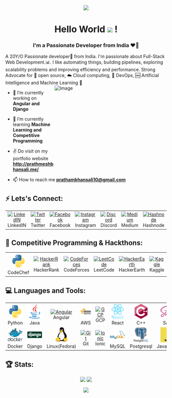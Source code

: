 <p align = "center">
    <img src="https://github.com/pratham-10/pratham-10/blob/master/assets/Cover%20Banner.png">
</p> 
<h1 align="center"> Hello World <img src="https://raw.githubusercontent.com/pratham-10/pratham-10/master/assets/wave.gif" width="30px"> ! </h1>
  
<h3 align="center">I'm a Passionate Developer from India ❤🚀️</h3>
 
   A 20Y/O Passionate developer🎯 from India. I'm passionate about Full-Stack Web Development.:bar_chart:. I like automating things, building pipelines, exploring scalability problems and improving efficiency and performance. Strong Advocate for 📜 open source, :cloud: Cloud computing, 🚀 DevOps, :new: Artificial Intelligence and Machine Learning :robot: 
<br>
<img width="350" height="250" align="right" alt="Image" src="https://github.com/pratham-10/pratham-10/blob/master/assets/programmer.gif"/>

   - 🔭 I’m currently working on **Angular and Django**
   
   - 🌱 I’m currently learning **Machine Learning and Competitive Programming**
 
   - ✌  Do visit on my portfolio website **<a href="http://prathmeshbhansali.me/" target="blank">http://prathmeshbhansali.me/</a>**
   
   - 📫 How to reach me **prathambhansali10@gmail.com**
   
<h2 align="left">⚡ Lets's Connect:</h2>

<table>
    <tr>
        <td align="center" width="96">
            <a target="blank" href="https://linkedin.com/in/prathmeshbhansali">
                <img src="https://www.vectorlogo.zone/logos/linkedin/linkedin-tile.svg"
                    width="48" height="48" alt="LinkedIN" />
            </a>
            <br>LinkedIN
        </td>
        <td align="center" width="96">
            <a target="blank" href="https://twitter.com/_pratham__">
                <img src="https://www.vectorlogo.zone/logos/twitter/twitter-tile.svg" width="48"
                    height="48" alt="Twitter" />
            </a>
            <br>Twitter
        </td>
        <td align="center" width="96">
            <a target="blank" href="https://www.facebook.com/prathambhansali10">
                <img src="https://www.vectorlogo.zone/logos/facebook/facebook-tile.svg" width="48"
                    height="48" alt="Facebook" />
            </a>
            <br>Facebook
        </td>
        <td align="center" width="96">
            <a target="blank" href="https://instagram.com/_.pratham.__">
                <img src="https://www.vectorlogo.zone/logos/instagram/instagram-tile.svg" width="48"
                    height="48" alt="Instagram" />
            </a>
            <br>Instagram
        </td>
        <td align="center" width="96">
            <a target="blank" href="https://www.facebook.com/prathambhansali10">
                <img src="https://img.icons8.com/fluency/144/000000/discord-new-logo.png" width="48" height="48"
                    alt="Discord" />
            </a>
            <br>Discord
        </td>
        <td align="center" width="96">
            <a target="blank" href="https://prathambhansali10.medium.com/">
                <img src="https://www.vectorlogo.zone/logos/medium/medium-tile.svg"width="48"
                    height="48" alt="Medium" />
            </a>
            <br>Medium
        </td>
        <td align="center" width="96">
            <a target="blank" href="https://prathmeshbhansali.hashnode.dev">
                <img src="https://www.vectorlogo.zone/logos/hashnode/hashnode-icon.svg" width="48" height="48"
                    alt="Hashnode" />
            </a>
            <br>Hashnode
        </td>
    </tr>
</table>
<h2 align="left">🥊 Competitive Programming & Hackthons:</h2>

<table>
    <tr>
        <td align="center" width="96">
            <a target="blank" href="https://www.codechef.com/users/prathamb_10">
                <img src="https://raw.githubusercontent.com/devicons/devicon/master/icons/python/python-original.svg"
                    width="48" height="48" alt="CodeChef" />
            </a>
            <br>CodeChef
        </td>
        <td align="center" width="96">
            <a target="blank" href="https://www.hackerrank.com/prathambhansali">
                <img src="https://github.com/pratham-10/pratham-10/blob/master/assets/hackerrank.png" width="48"
                    height="48" alt="HackerRank" />
            </a>
            <br>HackerRank
        </td>
        <td align="center" width="96">
            <a target="blank" href="https://codeforces.com/profile/pratham_10">
                <img src="https://github.com/pratham-10/pratham-10/blob/master/assets/codeforces.png" width="48"
                    height="48" alt="CodeForces" />
            </a>
            <br>CodeForces
        </td>
        <td align="center" width="96">
            <a target="blank" href="https://www.leetcode.com/prathamb_10">
                <img src="https://github.com/pratham-10/pratham-10/blob/master/assets/leetcode.png" width="48"
                    height="48" alt="LeetCode" />
            </a>
            <br>LeetCode
        </td>
        <td align="center" width="96">
            <a target="blank" href="https://www.hackerearth.com/@pratham_10">
                <img src="https://github.com/pratham-10/pratham-10/blob/master/assets/hackerearth.png" width="48"
                    height="48" alt="HackerEarth" />
            </a>
            <br>HackerEarth
        </td>
        <td align="center" width="96">
            <a target="blank" href="https://kaggle.com/pratham10">
                <img src="https://github.com/pratham-10/pratham-10/blob/master/assets/kaggle.png" width="48" height="48"
                    alt="Kaggle" />
            </a>
            <br>Kaggle
        </td>
        <td align="center" width="96">
            <a target="blank" href="https://jovian.ai/pratham-10">
                <img src="https://github.com/pratham-10/pratham-10/blob/master/assets/jovian.png" width="48" height="48"
                    alt="Jovian" />
            </a>
            <br>Jovian
        </td>
    </tr>
</table>
<h2 align="left">💻 Languages and Tools:</h2>

   <table>
    <tr>
        <td align="center" width="96">
            <a href="#macropower-tech">
                <img src="https://raw.githubusercontent.com/devicons/devicon/master/icons/python/python-original.svg"
                    width="48" height="48" alt="Python" />
            </a>
            <br>Python
        </td>
        <td align="center" width="96">
            <a href="#macropower-tech">
                <img src="https://raw.githubusercontent.com/devicons/devicon/master/icons/java/java-original.svg"
                    width="48" height="48" alt="Java" />
            </a>
            <br>Java
        </td>
        <td align="center" width="96">
            <a href="#macropower-tech">
                <img src="https://www.vectorlogo.zone/logos/angular/angular-icon.svg" width="48" height="48"
                    alt="Angular" />
            </a>
            <br>Angular
        </td>
        <td align="center" width="96">
            <a href="#macropower-tech">
                <img src="https://raw.githubusercontent.com/devicons/devicon/master/icons/amazonwebservices/amazonwebservices-original-wordmark.svg"
                    width="48" height="48" alt="AWS" />
            </a>
            <br>AWS
        </td>
        <td align="center" width="96">
            <a href="#macropower-tech">
                <img src="https://www.vectorlogo.zone/logos/google_cloud/google_cloud-icon.svg" width="48" height="48"
                    alt="GCP" />
            </a>
            <br>GCP
        </td>
        <td align="center" width="96">
            <a href="#macropower-tech">
                <img src="https://raw.githubusercontent.com/devicons/devicon/master/icons/react/react-original-wordmark.svg"
                    width="48" height="48" alt="React" />
            </a>
            <br>React
        </td>
        <td align="center" width="96">
            <a href="#macropower-tech">
                <img src="https://raw.githubusercontent.com/devicons/devicon/master/icons/cplusplus/cplusplus-original.svg"
                    width="48" height="48" alt="C++" />
            </a>
            <br>C++
        </td>
        <td align="center" width="96">
            <a href="#macropower-tech">
                <img src="https://raw.githubusercontent.com/devicons/devicon/master/icons/sass/sass-original.svg"
                    width="48" height="48" alt="Sass" />
            </a>
            <br>Sass
        </td>
        <td align="center" width="96">
            <a href="#macropower-tech">
                <img src="https://raw.githubusercontent.com/devicons/devicon/master/icons/mongodb/mongodb-original-wordmark.svg"
                    width="48" height="48" alt="MongodDB" />
            </a>
            <br>MongodDB
        </td>
        <td align="center" width="96">
            <a href="#macropower-tech">
                <img src="https://raw.githubusercontent.com/devicons/devicon/master/icons/nodejs/nodejs-original-wordmark.svg"
                    width="48" height="48" alt="NodeJs" />
            </a>
            <br>NodeJs
        </td>
    </tr>
    <tr>
        <td align="center" width="96">
            <a href="#macropower-tech">
                <img src="https://raw.githubusercontent.com/devicons/devicon/master/icons/docker/docker-original-wordmark.svg"
                    width="48" height="48" alt="Docker" />
            </a>
            <br>Docker
        </td>
        <td align="center" width="96">
            <a href="#macropower-tech">
                <img src="https://raw.githubusercontent.com/devicons/devicon/master/icons/django/django-original.svg"
                    width="48" height="48" alt="Django" />
            </a>
            <br>Django
        </td>
        <td align="center" width="96">
            <a href="#macropower-tech">
                <img src="https://raw.githubusercontent.com/devicons/devicon/master/icons/linux/linux-original.svg"
                    width="48" height="48" alt="Linux(Fedora)" />
            </a>
            <br>Linux(Fedora)
        </td>
        <td align="center" width="96">
            <a href="#macropower-tech">
                <img src="https://www.vectorlogo.zone/logos/git-scm/git-scm-icon.svg" width="48" height="48"
                    alt="Git" />
            </a>
            <br>Git
        </td>
        <td align="center" width="96">
            <a href="#macropower-tech">
                <img src="https://upload.wikimedia.org/wikipedia/commons/d/d1/Ionic_Logo.svg" width="48" height="48"
                    alt="Ionic" />
            </a>
            <br>Ionic
        </td>
        <td align="center" width="96">
            <a href="#macropower-tech">
                <img src="https://raw.githubusercontent.com/devicons/devicon/master/icons/mysql/mysql-original-wordmark.svg"
                    width="48" height="48" alt="MySQL" />
            </a>
            <br>MySQL
        </td>
        <td align="center" width="96">
            <a href="#macropower-tech">
                <img src="https://raw.githubusercontent.com/devicons/devicon/master/icons/postgresql/postgresql-original-wordmark.svg"
                    width="48" height="48" alt="Postgresql" />
            </a>
            <br>Postgresql
        </td>
        <td align="center" width="96">
            <a href="#macropower-tech">
                <img src="https://raw.githubusercontent.com/devicons/devicon/master/icons/javascript/javascript-original.svg"
                    width="48" height="48" alt="JavaScript" />
            </a>
            <br>JavaScript
        </td>
        <td align="center" width="96">
            <a href="#macropower-tech">
                <img src="https://raw.githubusercontent.com/devicons/devicon/master/icons/typescript/typescript-original.svg"
                    width="48" height="48" alt="TypeScript" />
            </a>
            <br>TypeScript
        </td>
        <td align="center" width="96">
            <a href="#macropower-tech">
                <img src="https://www.vectorlogo.zone/logos/tensorflow/tensorflow-icon.svg" width="48" height="48"
                    alt="Tensorflow" />
            </a>
            <br>Tensorflow
        </td>
    </tr>
</table> 
<h2 align="left">🏆 Stats:</h2>
<p align = "center">
    <img width="48%" src ="https://github-readme-stats.vercel.app/api?username=pratham-10&show_icons=true&theme=radical&line_height=25">
    <img width="48%" src="https://github-readme-streak-stats.herokuapp.com/?user=pratham-10&show_icons=true&locale=en&layout=compact&theme=radical&line_height=0" />
</p>
<p align = "center">
    <img src="https://activity-graph.herokuapp.com/graph?username=pratham-10&theme=redical">
</p>  
